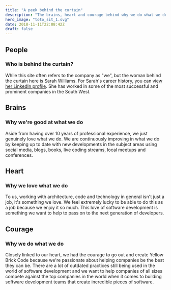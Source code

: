 ```yaml
---
title: "A peek behind the curtain"
description: "The brains, heart and courage behind why we do what we do"
hero_image: "toto_sit_1.svg"
date: 2018-11-11T22:08:42Z
draft: false
---
```

<div class="title-wrapper wide-title-wrapper has-text-centered" id="people">
    <h2 class="title is-2">People</h2>
    <h3 class="subtitle is-5 is-muted">Who is behind the curtain?</h3>
    <div class="divider is-centered"></div>
</div>
<div class="service-card mt-20">
    <p>
        While this site often refers to the company as "we", but the woman behind the curtain here is Sarah Williams. For Sarah's career history, you can <a href="https://www.linkedin.com/in/sarah-williams-cardiff/" target="_blank">view her LinkedIn profile</a>. She has worked in some of the most successful and prominent companies in the South West.
    </p>
</div>
<div class="title-wrapper wide-title-wrapper has-text-centered" id="brains">
    <h2 class="title is-2">Brains</h2>
    <h3 class="subtitle is-5 is-muted">Why we're good at what we do</h3>
    <div class="divider is-centered"></div>
</div>
<div class="service-card mt-20">
    <p>
        Aside from having over 10 years of professional experience, we just genuinely love what we do. We are continuously improving in what we do by keeping up to date with new developments in the subject areas using social media, blogs, books, live coding streams, local meetups and conferences.
    </p>
</div>
<div class="title-wrapper wide-title-wrapper has-text-centered" id="heart">
    <h2 class="title is-2">Heart</h2>
    <h3 class="subtitle is-5 is-muted">Why we love what we do</h3>
    <div class="divider is-centered"></div>
</div>
<div class="service-card mt-20">
    <p>
        To us, working with architecture, code and technology in general isn't just a job, it's something we love. We feel extremely lucky to be able to do this as a job because we enjoy it so much. This love of software development is something we want to help to pass on to the next generation of developers.
    </p>
</div>
<div class="title-wrapper wide-title-wrapper has-text-centered" id="courage">
    <h2 class="title is-2">Courage</h2>
    <h3 class="subtitle is-5 is-muted">Why we do what we do</h3>
    <div class="divider is-centered"></div>
</div>
<div class="service-card mt-20">
    <p>
        Closely linked to our heart, we had the courage to go out and create Yellow Brick Code because we're passionate about helping companies be the best they can be. There are a lot of outdated practices still being used in the world of software development and we want to help companies of all sizes compete against the top companies in the world when it comes to building software development teams that create incredible pieces of software. 
    </p>
</div>